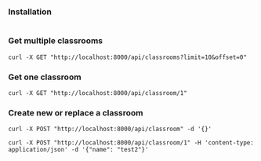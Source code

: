 ### Installation
```shell
```

### Get multiple classrooms
```shell
curl -X GET "http://localhost:8000/api/classrooms?limit=10&offset=0"
```

### Get one classroom
```shell
curl -X GET "http://localhost:8000/api/classroom/1"
```

### Create new or replace a classroom
```shell
curl -X POST "http://localhost:8000/api/classroom" -d '{}'
```
```shell
curl -X POST "http://localhost:8000/api/classroom/1" -H 'content-type: application/json' -d '{"name": "test2"}'
```
